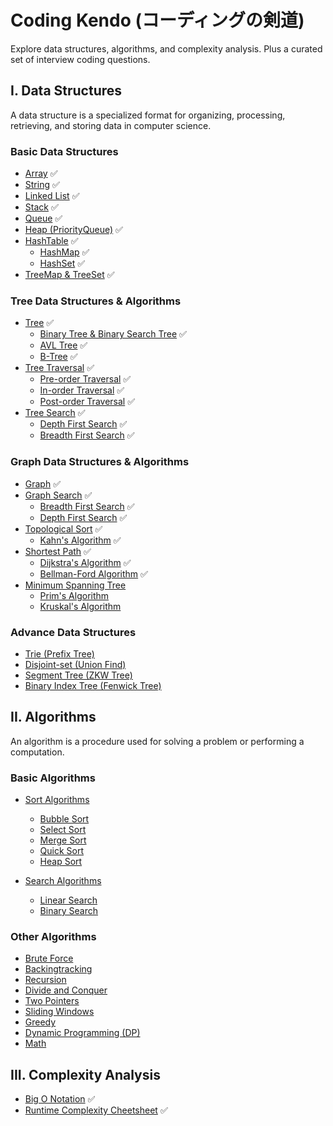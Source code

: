 # Coding Kendo (コーディングの剣道)

Explore data structures, algorithms, and complexity analysis. Plus a curated set of interview coding questions.

## I. Data Structures

A data structure is a specialized format for organizing, processing, retrieving, and storing data in computer science.

### Basic Data Structures
- [Array](./data_structures/basic/array.md) ✅
- [String](./data_structures/basic/string.md) ✅
- [Linked List](./data_structures/basic/linkedlist.md) ✅
- [Stack](./data_structures/basic/stack.md) ✅
- [Queue](./data_structures/basic/queue.md) ✅
- [Heap (PriorityQueue)](./data_structures/basic/heap.md) ✅
- [HashTable](./data_structures/basic/hashtable.md) ✅
  - [HashMap](./data_structures/basic/hashmap.md) ✅
  - [HashSet](./data_structures/basic/hashset.md) ✅
- [TreeMap & TreeSet](./data_structures/basic/treemap.md) ✅

### Tree Data Structures & Algorithms
- [Tree](./data_structures/tree/tree.md) ✅
  - [Binary Tree & Binary Search Tree](./data_structures/tree/binary_tree.md) ✅
  - [AVL Tree](./data_structures/tree/avl_tree.md) ✅
  - [B-Tree](./data_structures/tree/b_tree.md) ✅
- [Tree Traversal](./data_structures/tree/tree_traversal.md) ✅
  - [Pre-order Traversal](./data_structures/tree/tree_traversal.md#i-pre-order-traversal) ✅
  - [In-order Traversal](./data_structures/tree/tree_traversal.md#ii-in-order-traversal) ✅
  - [Post-order Traversal](./data_structures/tree/tree_traversal.md#iii-post-order-traversal) ✅
- [Tree Search](./data_structures/tree/tree_search.md) ✅
  - [Depth First Search](./data_structures/tree/tree_search.md#depth-first-search-dfs) ✅
  - [Breadth First Search](./data_structures/tree/tree_search.md#breadth-first-search-bfs) ✅

### Graph Data Structures & Algorithms
- [Graph](./data_structures/graph/graph.md) ✅
- [Graph Search](./data_structures/graph/graph_search.md#graph_search.md) ✅
  - [Breadth First Search](./data_structures/graph/graph_search.md#i-breadth-first-search-bfs) ✅
  - [Depth First Search](./data_structures/graph/graph_search.md#ii-depth-first-search-dfs) ✅
- [Topological Sort](./data_structures/graph/topological_sort.md) ✅
  - [Kahn's Algorithm](./data_structures/graph/topological_sort.md#kahns-algorithm)  ✅
- [Shortest Path](./data_structures/graph/shortest_path.md) ✅
  - [Dijkstra's Algorithm](./data_structures/graph/shortest_path.md#dijkstras-algorithm) ✅
  - [Bellman-Ford Algorithm](./data_structures/graph/shortest_path.md#bellman-ford-algorithm) ✅
- [Minimum Spanning Tree](./data_structures/graph/minimum_spanning_tree.md)
  - [Prim's Algorithm]()
  - [Kruskal's Algorithm]()

### Advance Data Structures
- [Trie (Prefix Tree)]()
- [Disjoint-set (Union Find)]()
- [Segment Tree (ZKW Tree)]()
- [Binary Index Tree (Fenwick Tree)]()

## II. Algorithms

An algorithm is a procedure used for solving a problem or performing a computation.

### Basic Algorithms
- [Sort Algorithms]()
  - [Bubble Sort]()
  - [Select Sort]()
  - [Merge Sort]()
  - [Quick Sort]()
  - [Heap Sort]()

- [Search Algorithms]()
  - [Linear Search]()
  - [Binary Search]()

### Other Algorithms
- [Brute Force]()
- [Backingtracking]()
- [Recursion]()
- [Divide and Conquer]()
- [Two Pointers]()
- [Sliding Windows]()
- [Greedy]()
- [Dynamic Programming (DP)]()
- [Math]()

## III. Complexity Analysis
- [Big O Notation](./algorithms/BigONotation.md) ✅
- [Runtime Complexity Cheetsheet](./algorithms/CommonRuntime.md) ✅
